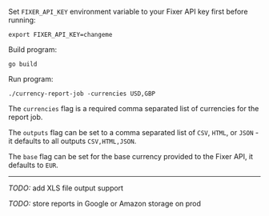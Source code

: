 Set `FIXER_API_KEY` environment variable to your Fixer API key first before running:

```
export FIXER_API_KEY=changeme
```

Build program:

```
go build
```

Run program:

```
./currency-report-job -currencies USD,GBP
```

The `currencies` flag is a required comma separated list of currencies for the report job.

The `outputs` flag can be set to a comma separated list of `CSV`, `HTML`, or `JSON` - it defaults to all outputs `CSV,HTML,JSON`.

The `base` flag can be set for the base currency provided to the Fixer API, it defaults to `EUR`.

---

*TODO:* add XLS file output support

*TODO:* store reports in Google or Amazon storage on prod
